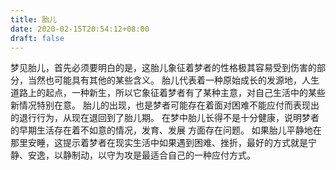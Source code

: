 ```yaml
---
title: 胎儿
date: 2020-02-15T20:54:12+08:00
draft: false
---
```


梦见胎儿，首先必须要明白的是，这胎儿象征着梦者的性格极其容易受到伤害的部分，当然也可能具有其他的某些含义。
胎儿代表着一种原始成长的发源地，人生道路上的起点，一种新生，所以它象征着梦者有了某种主意，对自己生活中的某些新情况特别在意。
胎儿的出现，也是梦者可能存在着面对困难不能应付而表现出的退行行为，从现在退回到了胎儿期。
在梦中胎儿长得不是十分健康，说明梦者的早期生活存在着不如意的情况，发育、发展 方面存在问题。
如果胎儿平静地在那里安睡，这提示着梦者在现实生活中如果遇到困难、挫折，最好的方式就是宁静、安逸，以静制动，以守为攻是最适合自己的一种应付方式。
